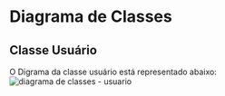 # Diagrama de Classes

## Classe Usuário
O Digrama da classe usuário está representado abaixo:
![diagrama de classes - usuario](https://github.com/MSSDavid/mfs/blob/master/Docs/Anexos/Diagrama-de-Classes-Usu%C3%A1rio.PNG?raw=true)
